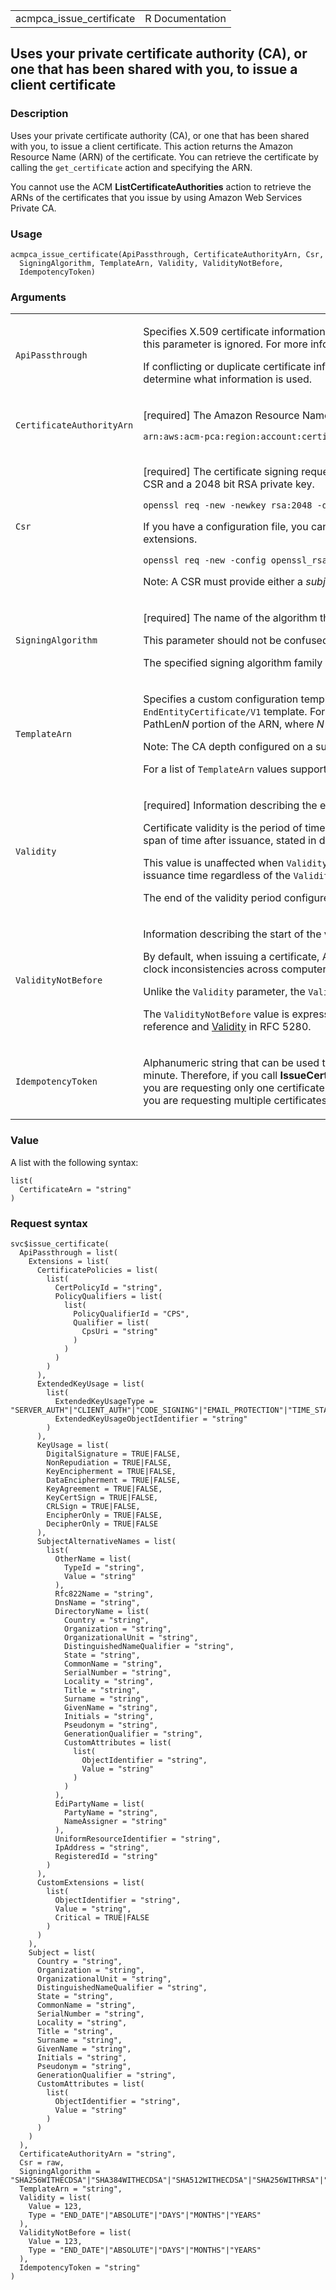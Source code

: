 <table style="width: 100%;">
<tbody>
<tr class="odd">
<td>acmpca_issue_certificate</td>
<td style="text-align: right;">R Documentation</td>
</tr>
</tbody>
</table>

## Uses your private certificate authority (CA), or one that has been shared with you, to issue a client certificate

### Description

Uses your private certificate authority (CA), or one that has been
shared with you, to issue a client certificate. This action returns the
Amazon Resource Name (ARN) of the certificate. You can retrieve the
certificate by calling the `get_certificate` action and specifying the
ARN.

You cannot use the ACM **ListCertificateAuthorities** action to retrieve
the ARNs of the certificates that you issue by using Amazon Web Services
Private CA.

### Usage

    acmpca_issue_certificate(ApiPassthrough, CertificateAuthorityArn, Csr,
      SigningAlgorithm, TemplateArn, Validity, ValidityNotBefore,
      IdempotencyToken)

### Arguments

<table>
<colgroup>
<col style="width: 35%" />
<col style="width: 65%" />
</colgroup>
<tbody>
<tr class="odd">
<td><code
id="acmpca_issue_certificate_:_ApiPassthrough">ApiPassthrough</code></td>
<td><p>Specifies X.509 certificate information to be included in the
issued certificate. An <code>APIPassthrough</code> or
<code>APICSRPassthrough</code> template variant must be selected, or
else this parameter is ignored. For more information about using these
templates, see <a
href="https://docs.aws.amazon.com/privateca/latest/userguide/UsingTemplates.html">Understanding
Certificate Templates</a>.</p>
<p>If conflicting or duplicate certificate information is supplied
during certificate issuance, Amazon Web Services Private CA applies <a
href="https://docs.aws.amazon.com/privateca/latest/userguide/UsingTemplates.html#template-order-of-operations">order
of operation rules</a> to determine what information is used.</p></td>
</tr>
<tr class="even">
<td><code
id="acmpca_issue_certificate_:_CertificateAuthorityArn">CertificateAuthorityArn</code></td>
<td><p>[required] The Amazon Resource Name (ARN) that was returned when
you called <code>create_certificate_authority</code>. This must be of
the form:</p>
<p><code>arn:aws:acm-pca:region:account:certificate-authority/12345678-1234-1234-1234-123456789012 </code></p></td>
</tr>
<tr class="odd">
<td><code id="acmpca_issue_certificate_:_Csr">Csr</code></td>
<td><p>[required] The certificate signing request (CSR) for the
certificate you want to issue. As an example, you can use the following
OpenSSL command to create the CSR and a 2048 bit RSA private key.</p>
<p><code
style="white-space: pre;">⁠openssl req -new -newkey rsa:2048 -days 365 -keyout private/test_cert_priv_key.pem -out csr/test_cert_.csr⁠</code></p>
<p>If you have a configuration file, you can then use the following
OpenSSL command. The <code>usr_cert</code> block in the configuration
file contains your X509 version 3 extensions.</p>
<p><code
style="white-space: pre;">⁠openssl req -new -config openssl_rsa.cnf -extensions usr_cert -newkey rsa:2048 -days 365 -keyout private/test_cert_priv_key.pem -out csr/test_cert_.csr⁠</code></p>
<p>Note: A CSR must provide either a <em>subject name</em> or a
<em>subject alternative name</em> or the request will be
rejected.</p></td>
</tr>
<tr class="even">
<td><code
id="acmpca_issue_certificate_:_SigningAlgorithm">SigningAlgorithm</code></td>
<td><p>[required] The name of the algorithm that will be used to sign
the certificate to be issued.</p>
<p>This parameter should not be confused with the
<code>SigningAlgorithm</code> parameter used to sign a CSR in the
<code>create_certificate_authority</code> action.</p>
<p>The specified signing algorithm family (RSA or ECDSA) much match the
algorithm family of the CA's secret key.</p></td>
</tr>
<tr class="odd">
<td><code
id="acmpca_issue_certificate_:_TemplateArn">TemplateArn</code></td>
<td><p>Specifies a custom configuration template to use when issuing a
certificate. If this parameter is not provided, Amazon Web Services
Private CA defaults to the <code>EndEntityCertificate/V1</code>
template. For CA certificates, you should choose the shortest path
length that meets your needs. The path length is indicated by the
PathLen<em>N</em> portion of the ARN, where <em>N</em> is the <a
href="https://docs.aws.amazon.com/privateca/latest/userguide/PcaTerms.html#terms-cadepth">CA
depth</a>.</p>
<p>Note: The CA depth configured on a subordinate CA certificate must
not exceed the limit set by its parents in the CA hierarchy.</p>
<p>For a list of <code>TemplateArn</code> values supported by Amazon Web
Services Private CA, see <a
href="https://docs.aws.amazon.com/privateca/latest/userguide/UsingTemplates.html">Understanding
Certificate Templates</a>.</p></td>
</tr>
<tr class="even">
<td><code id="acmpca_issue_certificate_:_Validity">Validity</code></td>
<td><p>[required] Information describing the end of the validity period
of the certificate. This parameter sets the “Not After” date for the
certificate.</p>
<p>Certificate validity is the period of time during which a certificate
is valid. Validity can be expressed as an explicit date and time when
the certificate expires, or as a span of time after issuance, stated in
days, months, or years. For more information, see <a
href="https://datatracker.ietf.org/doc/html/rfc5280#section-4.1.2.5">Validity</a>
in RFC 5280.</p>
<p>This value is unaffected when <code>ValidityNotBefore</code> is also
specified. For example, if <code>Validity</code> is set to 20 days in
the future, the certificate will expire 20 days from issuance time
regardless of the <code>ValidityNotBefore</code> value.</p>
<p>The end of the validity period configured on a certificate must not
exceed the limit set on its parents in the CA hierarchy.</p></td>
</tr>
<tr class="odd">
<td><code
id="acmpca_issue_certificate_:_ValidityNotBefore">ValidityNotBefore</code></td>
<td><p>Information describing the start of the validity period of the
certificate. This parameter sets the “Not Before" date for the
certificate.</p>
<p>By default, when issuing a certificate, Amazon Web Services Private
CA sets the "Not Before" date to the issuance time minus 60 minutes.
This compensates for clock inconsistencies across computer systems. The
<code>ValidityNotBefore</code> parameter can be used to customize the
“Not Before” value.</p>
<p>Unlike the <code>Validity</code> parameter, the
<code>ValidityNotBefore</code> parameter is optional.</p>
<p>The <code>ValidityNotBefore</code> value is expressed as an explicit
date and time, using the <code>Validity</code> type value
<code>ABSOLUTE</code>. For more information, see Validity in this API
reference and <a
href="https://datatracker.ietf.org/doc/html/rfc5280#section-4.1.2.5">Validity</a>
in RFC 5280.</p></td>
</tr>
<tr class="even">
<td><code
id="acmpca_issue_certificate_:_IdempotencyToken">IdempotencyToken</code></td>
<td><p>Alphanumeric string that can be used to distinguish between calls
to the <strong>IssueCertificate</strong> action. Idempotency tokens for
<strong>IssueCertificate</strong> time out after one minute. Therefore,
if you call <strong>IssueCertificate</strong> multiple times with the
same idempotency token within one minute, Amazon Web Services Private CA
recognizes that you are requesting only one certificate and will issue
only one. If you change the idempotency token for each call, Amazon Web
Services Private CA recognizes that you are requesting multiple
certificates.</p></td>
</tr>
</tbody>
</table>

### Value

A list with the following syntax:

    list(
      CertificateArn = "string"
    )

### Request syntax

    svc$issue_certificate(
      ApiPassthrough = list(
        Extensions = list(
          CertificatePolicies = list(
            list(
              CertPolicyId = "string",
              PolicyQualifiers = list(
                list(
                  PolicyQualifierId = "CPS",
                  Qualifier = list(
                    CpsUri = "string"
                  )
                )
              )
            )
          ),
          ExtendedKeyUsage = list(
            list(
              ExtendedKeyUsageType = "SERVER_AUTH"|"CLIENT_AUTH"|"CODE_SIGNING"|"EMAIL_PROTECTION"|"TIME_STAMPING"|"OCSP_SIGNING"|"SMART_CARD_LOGIN"|"DOCUMENT_SIGNING"|"CERTIFICATE_TRANSPARENCY",
              ExtendedKeyUsageObjectIdentifier = "string"
            )
          ),
          KeyUsage = list(
            DigitalSignature = TRUE|FALSE,
            NonRepudiation = TRUE|FALSE,
            KeyEncipherment = TRUE|FALSE,
            DataEncipherment = TRUE|FALSE,
            KeyAgreement = TRUE|FALSE,
            KeyCertSign = TRUE|FALSE,
            CRLSign = TRUE|FALSE,
            EncipherOnly = TRUE|FALSE,
            DecipherOnly = TRUE|FALSE
          ),
          SubjectAlternativeNames = list(
            list(
              OtherName = list(
                TypeId = "string",
                Value = "string"
              ),
              Rfc822Name = "string",
              DnsName = "string",
              DirectoryName = list(
                Country = "string",
                Organization = "string",
                OrganizationalUnit = "string",
                DistinguishedNameQualifier = "string",
                State = "string",
                CommonName = "string",
                SerialNumber = "string",
                Locality = "string",
                Title = "string",
                Surname = "string",
                GivenName = "string",
                Initials = "string",
                Pseudonym = "string",
                GenerationQualifier = "string",
                CustomAttributes = list(
                  list(
                    ObjectIdentifier = "string",
                    Value = "string"
                  )
                )
              ),
              EdiPartyName = list(
                PartyName = "string",
                NameAssigner = "string"
              ),
              UniformResourceIdentifier = "string",
              IpAddress = "string",
              RegisteredId = "string"
            )
          ),
          CustomExtensions = list(
            list(
              ObjectIdentifier = "string",
              Value = "string",
              Critical = TRUE|FALSE
            )
          )
        ),
        Subject = list(
          Country = "string",
          Organization = "string",
          OrganizationalUnit = "string",
          DistinguishedNameQualifier = "string",
          State = "string",
          CommonName = "string",
          SerialNumber = "string",
          Locality = "string",
          Title = "string",
          Surname = "string",
          GivenName = "string",
          Initials = "string",
          Pseudonym = "string",
          GenerationQualifier = "string",
          CustomAttributes = list(
            list(
              ObjectIdentifier = "string",
              Value = "string"
            )
          )
        )
      ),
      CertificateAuthorityArn = "string",
      Csr = raw,
      SigningAlgorithm = "SHA256WITHECDSA"|"SHA384WITHECDSA"|"SHA512WITHECDSA"|"SHA256WITHRSA"|"SHA384WITHRSA"|"SHA512WITHRSA",
      TemplateArn = "string",
      Validity = list(
        Value = 123,
        Type = "END_DATE"|"ABSOLUTE"|"DAYS"|"MONTHS"|"YEARS"
      ),
      ValidityNotBefore = list(
        Value = 123,
        Type = "END_DATE"|"ABSOLUTE"|"DAYS"|"MONTHS"|"YEARS"
      ),
      IdempotencyToken = "string"
    )
